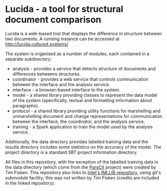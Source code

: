 # Lucida - a tool for structural document comparison

Lucida is a web-based tool that displays the difference in structure between two
documents. A running instance can be accessed at http://lucida.cultured.systems/

The system is organised as a number of modules, each contained in a separate
subdirectory:

 * analysis - provides a service that detects structure of documents and
   differences betweens structures.
 * coordinator - provides a web service that controls communication between the
   interface and the analysis service.
 * interface - a browser-based interface to the system.
 * model - a shared library providing classes to represent the data model of the
   system (specifically, textual and formatting information about paragraphs).
 * protocol - a shared library providing utility functions for marshelling and
   unmarshelling document and change representations for communication between
   the interface, the coordinator, and the analysis service.
 * training - a Spark application to train the model used by the analysis
   service.

Additionally, the data directory provides labelled training data and the results
directory includes some statistics on the accuracy of the model. The project
directory is a standard SBT project information directory.

All files in this repository, with the exception of the labelled training data
in the data directory (which come from the
[ParsCit](https://github.com/knmnyn/ParsCit) project) were created by Tim
Fisken. This repository also links to [Intel's IMLLIB
repository](https://github.com/Intel-bigdata/imllib-spark), using git's
submodule facility; this was not written by Tim Fisken (credits are included in
the linked repository). 